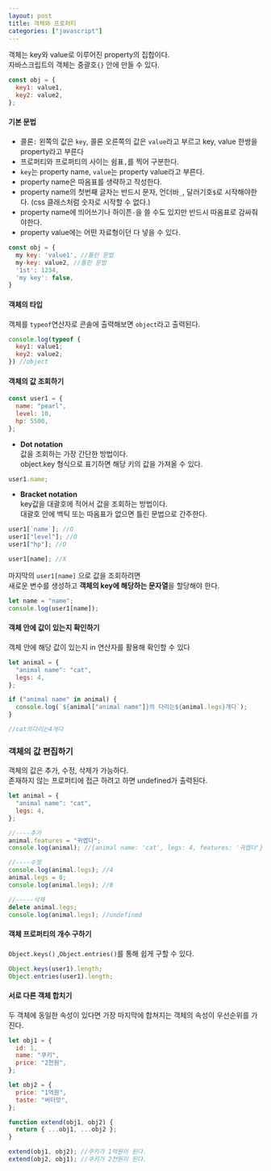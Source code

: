 ```yaml
---
layout: post
title: 객체와 프로퍼티
categories: ["javascript"]
---
```


객체는 key와 value로 이루어진 property의 집합이다.  
자바스크립트의 객체는 중괄호`{}` 안에 만들 수 있다.

```js
const obj = {
  key1: value1,
  key2: value2,
};
```

#### 기본 문법

- 콜론`:` 왼쪽의 값은 `key`, 콜론 오른쪽의 값은 `value`라고 부르고 key, value 한쌍을 property라고 부른다
- 프로퍼티와 프로퍼티의 사이는 쉼표`,`를 찍어 구분한다.
- `key`는 property name, `value`는 property value라고 부른다.
- property name은 따옴표를 생략하고 작성한다.
- property name의 첫번째 글자는 반드시 문자, 언더바`_`, 달러기호`$`로 시작해야한다. (css 클래스처럼 숫자로 시작할 수 없다.)
- property name에 띄어쓰기나 하이픈`-`을 쓸 수도 있지만 반드시 따옴표로 감싸줘야한다.
- property value에는 어떤 자료형이던 다 넣을 수 있다.

```js
const obj = {
  my key: 'value1', //틀린 문법
  my-key: value2, //틀린 문법
  '1st': 1234,
  'my key': false,
}
```

#### 객체의 타입

객체를 `typeof`연산자로 콘솔에 출력해보면 `object`라고 출력된다.

```js
console.log(typeof {
  key1: value1;
  key2: value2;
}) //object
```

#### 객체의 값 조회하기

```js
const user1 = {
  name: "pearl",
  level: 10,
  hp: 5500,
};
```

- **Dot notation**  
  값을 조회하는 가장 간단한 방법이다.  
  object.key 형식으로 표기하면 해당 키의 값을 가져올 수 있다.

```js
user1.name;
```

- **Bracket notation**  
  key값을 대괄호에 적어서 값을 조회하는 방법이다.  
  대괄호 안에 백틱 또는 따옴표가 없으면 틀린 문법으로 간주한다.

```js
user1[`name`]; //O
user1["level"]; //O
user1["hp"]; //O

user1[name]; //X
```

마지막의 `user1[name]` 으로 값을 조회하려면  
새로운 변수를 생성하고 **객체의 key에 해당하는 문자열**을 할당해야 한다.

```js
let name = "name";
console.log(user1[name]);
```

#### 객체 안에 값이 있는지 확인하기

객체 안에 해당 값이 있는지 in 연산자를 활용해 확인할 수 있다

```js
let animal = {
  "animal name": "cat",
  legs: 4,
};

if ("animal name" in animal) {
  console.log(`${animal["animal name"]}의 다리는${animal.legs}개다`);
}

//cat의다리는4개다
```

### 객체의 값 편집하기

객체의 값은 추가, 수정, 삭제가 가능하다.  
존재하지 않는 프로퍼티에 접근 하려고 하면 undefined가 출력된다.

```js
let animal = {
  "animal name": "cat",
  legs: 4,
};

//----추가
animal.features = "귀엽다";
console.log(animal); //{animal name: 'cat', legs: 4, features: '귀엽다'}

//----수정
console.log(animal.legs); //4
animal.legs = 8;
console.log(animal.legs); //8

//-----삭제
delete animal.legs;
console.log(animal.legs); //undefined
```

#### 객체 프로퍼티의 개수 구하기

`Object.keys()` ,`Object.entries()`를 통해 쉽게 구할 수 있다.

```js
Object.keys(user1).length;
Object.entries(user1).length;
```

#### 서로 다른 객체 합치기

두 객체에 동일한 속성이 있다면 가장 마지막에 합쳐지는 객체의 속성이 우선순위를 가진다.

```js
let obj1 = {
  id: 1,
  name: "쿠키",
  price: "2천원",
};

let obj2 = {
  price: "1억원",
  taste: "버터맛",
};

function extend(obj1, obj2) {
  return { ...obj1, ...obj2 };
}

extend(obj1, obj2); //쿠키가 1억원이 된다.
extend(obj2, obj1); //쿠키가 2천원이 된다.
```
